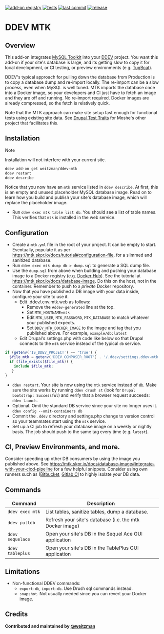 [![add-on registry](https://img.shields.io/badge/DDEV-Add--on_Registry-blue)](https://addons.ddev.com)
[![tests](https://github.com/weitzman/ddev-mtk/actions/workflows/tests.yml/badge.svg?branch=main)](https://github.com/weitzman/ddev-mtk/actions/workflows/tests.yml?query=branch%3Amain)
[![last commit](https://img.shields.io/github/last-commit/weitzman/ddev-mtk)](https://github.com/weitzman/ddev-mtk/commits)
[![release](https://img.shields.io/github/v/release/weitzman/ddev-mtk)](https://github.com/weitzman/ddev-mtk/releases/latest)

# DDEV MTK

## Overview

This add-on integrates [MySQL Toolkit](https://mtk.skpr.io/) into your [DDEV](https://ddev.com/) project. You want this add-on if your site's database is large, and its getting slow to copy it for local development, or CI testing, or preview environments (e.g. [TugBoat](https://www.tugboatqa.com/)).

DDEV's typical approach for pulling down the database from Production is to copy a database dump and re-import locally. The re-import can be a slow process, even when MySQL is well tuned. MTK imports the database once into a Docker image, so your developers and CI just have to fetch an image and they are off and running. No re-import required. Docker images are already compressed, so the fetch is relatively quick. 

Note that the MTK approach can make site setup fast enough for functional tests using existing site data. See [Drupal Test Traits](https://git.drupalcode.org/project/dtt) for Moshe's other project that facilitates this.

## Installation

> [!NOTE]
> Installation will not interfere with your current site.

```bash
ddev add-on get weitzman/ddev-mtk
ddev restart
ddev describe
```
Notice that you now have an `mtk` service listed in `ddev describe`. At first, this is an empty and unused placeholder MySQL database image. Read on to learn how you build and publish your site's database image, which will replace the placeholder image.

- Run `ddev exec mtk table list db`. You should see a list of table names. This verifies that `mtk` is installed in the web service. 

## Configuration

- Create a `mtk.yml` file in the root of your project. It can be empty to start. Eventually, populate it as per https://mtk.skpr.io/docs/tutorial#configuration-file, for a slimmed and sanitized database.
- Run `ddev exec mtk dump db > dump.sql` to generate a SQL dump file.
- Use the `dump.sql` from above when building and pushing your database image to a Docker registry (e.g. [Docker Hub](https://hub.docker.com/)). See the tutorial at https://mtk.skpr.io/docs/database-image. Do this on the host, not in the container. Remember to push to a _private_ Docker repository.
- Now that you have published a DB image with your data inside, configure your site to use it.
  - Edit .ddev/.env.mtk.web as follows:
    - Remove the `#ddev-generated` line at the top.
    - Set `MTK_HOSTNAME=mtk`
    - Edit `MTK_USER`, `MTK_PASSWORD`, `MTK_DATABASE` to match whatever your published expects.
    - Set `DDEV_MTK_DOCKER_IMAGE` to the image and tag that you published above. For example, `example/db:latest`
  - Edit Drupal's settings.php with code like below so that Drupal connects to the `mtk` service instead of the typical `db` service.
```php
if (getenv('IS_DDEV_PROJECT') == 'true') {
  $file_mtk = getenv('DDEV_COMPOSER_ROOT') . '/.ddev/settings.ddev-mtk.php';
  if (file_exists($file_mtk)) {
    include $file_mtk;
   }
}
```
  - `ddev restart`. Your site is now using the `mtk` service instead of `db`. Make sure the site works by running `ddev drush st` (look for `Drupal bootstrap: Successful`) and verify that a browser request succeeds: `ddev launch`.
- Optional. Omit the standard DB service since your site no longer uses it. `ddev config --omit-containers db`
- Commit the `.ddev` directory and settings.php change to version control so your teammates start using the `mtk` service.
- Set up a CI job to refresh your database image on a weekly or nightly basis. The job should push to the same tag every time (e.g. `latest`). 

## CI, Preview Environments, and more.

Consider speeding up other DB consumers by using the image you published above. See https://mtk.skpr.io/docs/database-image#integrate-with-your-cicd-pipeline for a few helpful snippets. Consider using own runners such as ([Bitbucket](https://support.atlassian.com/bitbucket-cloud/docs/runners/), [Gitlab CI](https://docs.gitlab.com/runner/) to highly isolate your DB data.

## Commands

| Command          | Description                                              |
|------------------|----------------------------------------------------------|
| `ddev exec mtk`  | List tables, sanitize tables, dump a database.           |
| `ddev pulldb`    | Refresh your site's database (i.e. the mtk Docker image) |
| `ddev sequelace` | Open your site's DB in the Sequel Ace GUI application    |
| `ddev tableplus` | Open your site's DB in the TablePlus GUI application     |

## Limitations

- Non-functional DDEV commands: 
  - `export-db`, `import-db`. Use Drush sql commands instead.
  - `snapshot`. Not usually needed since you can revert your Docker image.

## Credits

**Contributed and maintained by [@weitzman](https://github.com/weitzman)**
